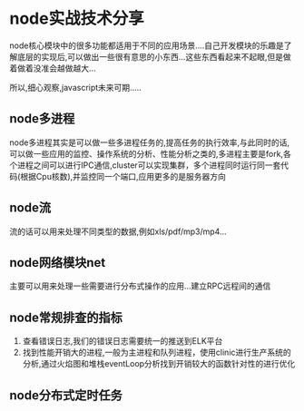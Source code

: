 # node实战技术分享

node核心模块中的很多功能都适用于不同的应用场景....自己开发模块的乐趣是了解底层的实现后,可以做出一些很有意思的小东西...这些东西看起来不起眼,但是做着做着没准会越做越大...

所以,细心观察,javascript未来可期.....

## node多进程

node多进程其实是可以做一些多进程任务的,提高任务的执行效率,与此同时的话,可以做一些应用的监控、操作系统的分析、性能分析之类的,多进程主要是fork,各个进程之间可以进行IPC通信,cluster可以实现集群，多个进程同时运行同一套代码(根据Cpu核数),并监控同一个端口,应用更多的是服务器方向



## node流

流的话可以用来处理不同类型的数据,例如xls/pdf/mp3/mp4...

## node网络模块net

主要可以用来处理一些需要进行分布式操作的应用...建立RPC远程间的通信

## node常规排查的指标

1. 查看错误日志,我们的错误日志需要统一的推送到ELK平台
2. 找到性能开销大的进程,一般为主进程和队列进程，使用clinic进行生产系统的分析,通过火焰图和堆栈eventLoop分析找到开销较大的函数针对性的进行优化


## node分布式定时任务














